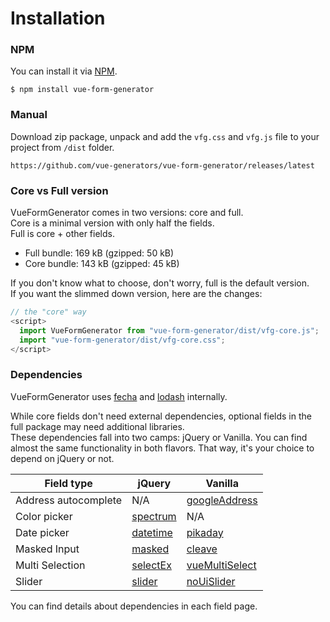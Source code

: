 # Installation

### NPM

You can install it via [NPM](http://npmjs.org/).

```
$ npm install vue-form-generator
```

### Manual

Download zip package, unpack and add the `vfg.css` and `vfg.js` file to your project from `/dist` folder.

```
https://github.com/vue-generators/vue-form-generator/releases/latest
```

### Core vs Full version

VueFormGenerator comes in two versions: core and full.  
Core is a minimal version with only half the fields.  
Full is core + other fields.

* Full bundle: 169 kB (gzipped: 50 kB)
* Core bundle: 143 kB (gzipped: 45 kB)

If you don't know what to choose, don't worry, full is the default version.  
If you want the slimmed down version, here are the changes:

```js
// the "core" way
<script>
  import VueFormGenerator from "vue-form-generator/dist/vfg-core.js";
  import "vue-form-generator/dist/vfg-core.css";
</script>
```

### Dependencies

VueFormGenerator uses [fecha](https://github.com/taylorhakes/fecha) and [lodash](https://lodash.com/) internally.

While core fields don't need external dependencies, optional fields in the full package may need additional libraries.  
These dependencies fall into two camps: jQuery or Vanilla. You can find almost the same functionality in both flavors.
That way, it's your choice to depend on jQuery or not.

| Field type | jQuery | Vanilla |
| --- | --- | --- |
| Address autocomplete | N/A | [googleAddress](googleaddress.md) |
| Color picker | [spectrum](spectrum.md) | N/A |
| Date picker | [datetime](datetime.md) | [pikaday](pikaday.md) |
| Masked Input | [masked](masked.md) | [cleave](cleave.md) |
| Multi Selection | [selectEx](selectex.md) | [vueMultiSelect](vuemultiselect.md) |
| Slider | [slider](slider.md) | [noUiSlider](nouislider.md) |

You can find details about dependencies in each field page.


